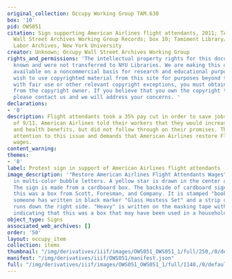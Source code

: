```yaml
---
original_collection: Occupy Working Group TAM.630
box: '10'
pid: OWS051
citation: Sign supporting American Airlines flight attendants, 2011; TAM.630 Occupy
  Wall Street Archives Working Group Records; box 10; Tamiment Library/Robert F. Wagner
  Labor Archives, New York University
creator: Unknown; Occupy Wall Street Archives Working Group
rights_and_permissions: 'The intellectual property rights for this document are not
  known and were not transferred to NYU Libraries. We are making this document publicly
  available on a noncommercial basis for research and educational purposes. If you
  wish to use copyrighted material from this site for purposes beyond those in accordance
  with fair use or other relevant copyright exceptions, you must obtain permission
  from the copyright owner. If you believe that you own the copyright to this document,
  please contact us and we will address your concerns. '
declarations:
- '8'
description: Flight attendants took a 35% pay cut in order to save jobs in the wake
  of 9/11. American Airlines told their workers that they would increase their retirement
  and health benefits, but did not follow through on their promises. This sign calls
  attention to this issue and demands that American Airlines restore Flight Attendants
  wages.
content_warning:
themes:
- '8'
label: Protest sign in support of American Airlines flight attendants
image_description: '"Restore American Airlines Flight Attendants Wages" is written
  in multi-color bubble letters. A yellow star is drawn in the center of the sign.
  The sign is made from a cardboard box. The backside of cardboard sign shows that
  this was a box from Scott, Foresman, and Company. It is stamped "books." On it,
  someone has written in black marker "Glass Hostess Set" and a strip of masking tape
  runs down the right side. "Heavy" is written on the masking tape with black marker,
  indicating that this was a box that may have been used in a household move.'
object_type: Signs
associated_web_archives: []
order: '50'
layout: occupy_item
collection: items
thumbnail: "/img/derivatives/iiif/images/OWS051_OWS051_1/full/250,/0/default.jpg"
manifest: "/img/derivatives/iiif/OWS051/manifest.json"
full: "/img/derivatives/iiif/images/OWS051_OWS051_1/full/1140,/0/default.jpg"
---
```

